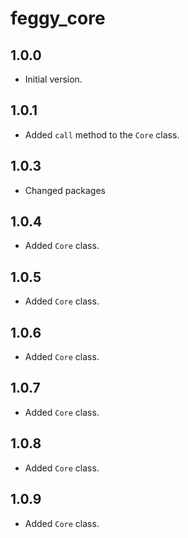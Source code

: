 # feggy_core

## 1.0.0

- Initial version.

## 1.0.1

- Added `call` method to the `Core` class.

## 1.0.3

- Changed packages

## 1.0.4

- Added `Core` class.

## 1.0.5

- Added `Core` class.

## 1.0.6

- Added `Core` class.

## 1.0.7

- Added `Core` class.

## 1.0.8

- Added `Core` class.

## 1.0.9

- Added `Core` class.

